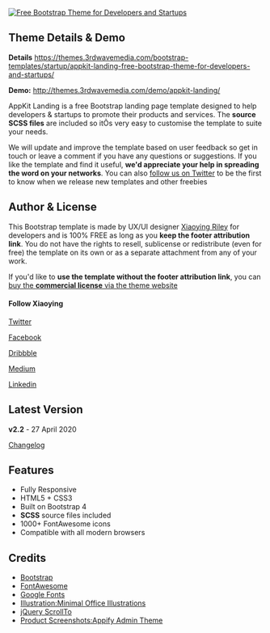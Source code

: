 <a href="https://themes.3rdwavemedia.com/bootstrap-templates/startup/appkit-landing-free-bootstrap-theme-for-developers-and-startups/" target="_blank"><img src="http://themes.3rdwavemedia.com/wp-content/uploads/2016/01/Free-Bootstrap-Theme-for-Developers-Appkit-landing.png" alt="Free Bootstrap Theme for Developers and Startups" /></a>

## Theme Details & Demo


**Details** https://themes.3rdwavemedia.com/bootstrap-templates/startup/appkit-landing-free-bootstrap-theme-for-developers-and-startups/

**Demo:** http://themes.3rdwavemedia.com/demo/appkit-landing/

AppKit Landing is a free Bootstrap landing page template designed to help developers & startups to promote their products and services. The **source SCSS files** are included so itÕs very easy to customise the template to suite your needs.

We will update and improve the template based on user feedback so get in touch or leave a comment if you have any questions or suggestions. If you like the template and find it useful, **we'd appreciate your help in spreading the word on your networks**. You can also [follow us on Twitter](https://twitter.com/3rdwave_themes) to be the first to know when we release new templates and other freebies

## Author & License

This Bootstrap template is made by UX/UI designer [Xiaoying Riley](https://twitter.com/3rdwave_themes) for developers and is 100% FREE as long as you **keep the footer attribution link**. You do not have the rights to resell, sublicense or redistribute (even for free) the template on its own or as a separate attachment from any of your work.


If you'd like to **use the template without the footer attribution link**, you can [buy the **commercial license** via the theme website](https://themes.3rdwavemedia.com/bootstrap-templates/startup/appkit-landing-free-bootstrap-theme-for-developers-and-startups/)


#### Follow Xiaoying

[Twitter](https://twitter.com/3rdwave_themes)

[Facebook](https://www.facebook.com/3rdwavethemes/)

[Dribbble](https://dribbble.com/Xiaoying)

[Medium](https://medium.com/@3rdwave_themes)

[Linkedin](https://uk.linkedin.com/in/xiaoying)


## Latest Version
**v2.2** - 27 April 2020

[Changelog](https://themes.3rdwavemedia.com/bootstrap-templates/startup/appkit-landing-free-bootstrap-theme-for-developers-and-startups/?target=changelog)


## Features

-  Fully Responsive
-  HTML5 + CSS3
-  Built on Bootstrap 4
-  **SCSS** source files included
-  1000+ FontAwesome icons
-  Compatible with all modern browsers

## Credits
- [Bootstrap](http://getbootstrap.com/)
- [FontAwesome](http://fortawesome.github.io/Font-Awesome/)
- [Google Fonts](https://fonts.google.com/)
- [Illustration:Minimal Office Illustrations](http://www.sketchappsources.com/free-source/1388-minimal-office-desk-illustrations-icons-sketch-freebie-resource.html)
- [jQuery ScrollTo](http://flesler.blogspot.co.uk/2007/10/jqueryscrollto.html)
- [Product Screenshots:Appify Admin Theme](https://themes.3rdwavemedia.com/bootstrap-templates/product/appify-bootstrap-4-admin-template-for-app-developers/)
